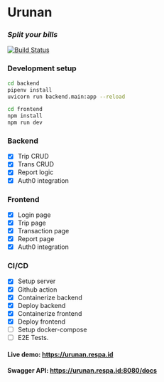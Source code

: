 # Urunan
### _Split your bills_

[![Build Status](https://github.com/rezpaditya/Urunan/actions/workflows/docker-deploy.yml/badge.svg)](https://github.com/rezpaditya/Urunan/actions)

### Development setup
```sh
cd backend
pipenv install
uvicorn run backend.main:app --reload

cd frontend
npm install
npm run dev
```

### Backend
- [x] Trip CRUD
- [x] Trans CRUD
- [x] Report logic
- [x] Auth0 integration

### Frontend
- [x] Login page
- [x] Trip page
- [x] Transaction page
- [x] Report page
- [x] Auth0 integration

### CI/CD
- [x] Setup server
- [x] Github action
- [x] Containerize backend
- [x] Deploy backend
- [x] Containerize frontend
- [x] Deploy frontend
- [ ] Setup docker-compose
- [ ] E2E Tests.

#### Live demo: https://urunan.respa.id
#### Swagger API: https://urunan.respa.id:8080/docs
